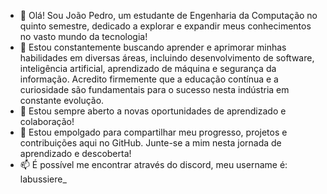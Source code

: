 - 👋 Olá! Sou João Pedro, um estudante de Engenharia da Computação no quinto semestre, dedicado a explorar e expandir meus conhecimentos no vasto mundo da tecnologia!
- 🌱 Estou constantemente buscando aprender e aprimorar minhas habilidades em diversas áreas, incluindo desenvolvimento de software, inteligência artificial, aprendizado
de máquina e segurança da informação. Acredito firmemente que a educação contínua e a curiosidade são fundamentais para o sucesso nesta indústria em constante evolução.
- 💼 Estou sempre aberto a novas oportunidades de aprendizado e colaboração!
- 🚀 Estou empolgado para compartilhar meu progresso, projetos e contribuições aqui no GitHub. Junte-se a mim nesta jornada de aprendizado e descoberta!
- 📫 É possível me encontrar através do discord, meu username é: labussiere_


<!---
JPLabussiereF/JPLabussiereF is a ✨ special ✨ repository because its `README.md` (this file) appears on your GitHub profile.
You can click the Preview link to take a look at your changes.
--->
